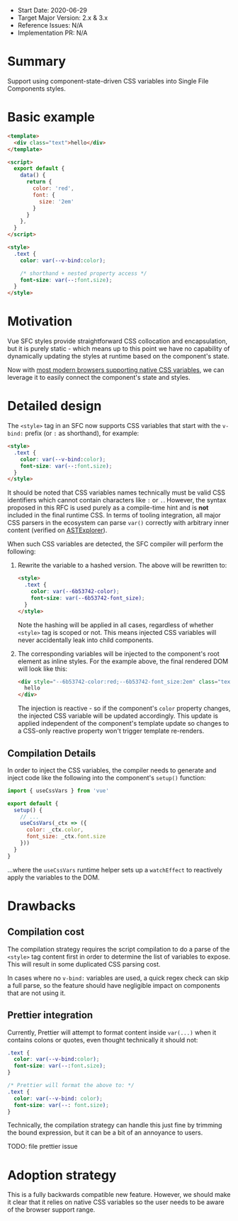 - Start Date: 2020-06-29
- Target Major Version: 2.x & 3.x
- Reference Issues: N/A
- Implementation PR: N/A

# Summary

Support using component-state-driven CSS variables into Single File Components styles.

# Basic example

```html
<template>
  <div class="text">hello</div>
</template>

<script>
  export default {
    data() {
      return {
        color: 'red',
        font: {
          size: '2em'
        }
      }
    },
  }
</script>

<style>
  .text {
    color: var(--v-bind:color);

    /* shorthand + nested property access */
    font-size: var(--:font.size);
  }
</style>
```

# Motivation

Vue SFC styles provide straightforward CSS collocation and encapsulation, but it is purely static - which means up to this point we have no capability of dynamically updating the styles at runtime based on the component's state.

Now with [most modern browsers supporting native CSS variables](https://caniuse.com/#feat=css-variables), we can leverage it to easily connect the component's state and styles.

# Detailed design

The `<style>` tag in an SFC now supports CSS variables that start with the `v-bind:` prefix (or `:` as shorthand), for example:

```html
<style>
  .text {
    color: var(--v-bind:color);
    font-size: var(--:font.size);
  }
</style>
```

It should be noted that CSS variables names technically must be valid CSS identifiers which cannot contain characters like `:` or `.`. However, the syntax proposed in this RFC is used purely as a compile-time hint and is **not** included in the final runtime CSS. In terms of tooling integration, all major CSS parsers in the ecosystem can parse `var()` correctly with arbitrary inner content (verified on [ASTExplorer](https://astexplorer.net/)).

When such CSS variables are detected, the SFC compiler will perform the following:

1. Rewrite the variable to a hashed version. The above will be rewritten to:

   ```html
   <style>
     .text {
       color: var(--6b53742-color);
       font-size: var(--6b53742-font_size);
     }
   </style>
   ```

   Note the hashing will be applied in all cases, regardless of whether `<style>` tag is scoped or not. This means injected CSS variables will never accidentally leak into child components.

2. The corresponding variables will be injected to the component's root element as inline styles. For the example above, the final rendered DOM will look like this:

   ```html
   <div style="--6b53742-color:red;--6b53742-font_size:2em" class="text">
     hello
   </div>
   ```

   The injection is reactive - so if the component's `color` property changes, the injected CSS variable will be updated accordingly. This update is applied independent of the component's template update so changes to a CSS-only reactive property won't trigger template re-renders.

## Compilation Details

In order to inject the CSS variables, the compiler needs to generate and inject code like the following into the component's `setup()` function:

```js
import { useCssVars } from 'vue'

export default {
  setup() {
    // ...
    useCssVars(_ctx => ({
      color: _ctx.color,
      font_size: _ctx.font.size
    }))
  }
}
```

...where the `useCssVars` runtime helper sets up a `watchEffect` to reactively apply the variables to the DOM.

# Drawbacks

## Compilation cost

The compilation strategy requires the script compilation to do a parse of the `<style>` tag content first in order to determine the list of variables to expose. This will result in some duplicated CSS parsing cost.

In cases where no `v-bind:` variables are used, a quick regex check can skip a full parse, so the feature should have negligible impact on components that are not using it.

## Prettier integration

Currently, Prettier will attempt to format content inside `var(...)` when it contains colons or quotes, even thought technically it should not:

```css
.text {
  color: var(--v-bind:color);
  font-size: var(--:font.size);
}

/* Prettier will format the above to: */
.text {
  color: var(--v-bind: color);
  font-size: var(--: font.size);
}
```

Technically, the compilation strategy can handle this just fine by trimming the bound expression, but it can be a bit of an annoyance to users.

TODO: file prettier issue

# Adoption strategy

This is a fully backwards compatible new feature. However, we should make it clear that it relies on native CSS variables so the user needs to be aware of the browser support range.
